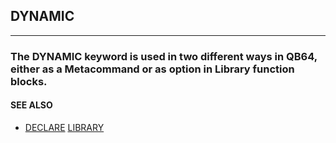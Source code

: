 ## DYNAMIC
---

### The DYNAMIC keyword is used in two different ways in QB64, either as a Metacommand or as option in Library function blocks.

#### SEE ALSO
* [DECLARE](./DECLARE.md) [LIBRARY](./LIBRARY.md)
